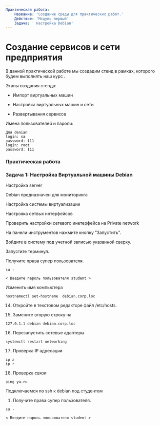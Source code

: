 ```yaml
---
Практическая работа:
    Название: 'Создание среды для практических работ.'
    Действие: 'Модуль первый'
    Задача: ' Настройка Debian'
---
```

# **Создание сервисов и сети предприятия**

В данной практической работе мы создадим стенд в рамках, которого будем выполнять наш курс .

Этапы создания стенда:

- Импорт виртуальных машин

- Настройка виртуальных машин и сети

- Развертывания сервисов

Имена пользователей и пароли:
```
Для denian
login: sa 
password: 111
login: root 
password: 111
```

### **Практическая работа**

### **Задача 1: Настройка Виртуальной машины Debian**

Настройка server

Debian предназначен для мониторинга

Настройка системы виртуализации 

Настрояка сетвых интерфейсов

Проверить настройки сетевого инетерфейса на Private network
  
На панели инструментов нажмите кнопку "Запустить".

Войдите в систему под учетной записью указанной сверху.

Запустите терминул.

Получите права супер пользователя.
```
su -
```
```
< Введите пароль пользователя student >
```

Изменить имя компьютера
```
hostnamectl set-hostname  debian.corp.loc
```
14. Откройте в текстовом редакторе файл /etc/hosts.

15. Замените вторую строку на
```
127.0.1.1 debian debian.corp.loc
```

16. Перезапустить сетевые адаптеры
```
systemctl restart networking
```
17. Проверка IP адресации
```
ip a
ip r
```
18. Проверка связи
```
ping ya.ru
```


Подключаемся по ssh к debian под студентом

1. Получите права супер пользователя.

```
su -
```
```
< Введите пароль пользователя student >
```
